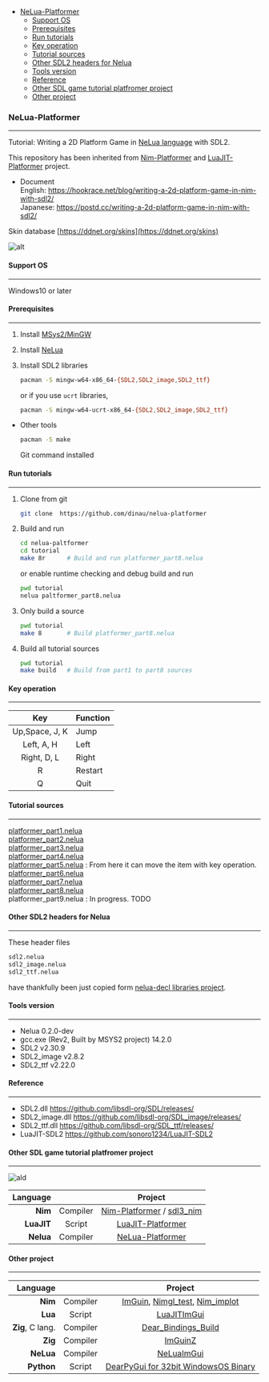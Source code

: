 <!-- START doctoc generated TOC please keep comment here to allow auto update -->
<!-- DON'T EDIT THIS SECTION, INSTEAD RE-RUN doctoc TO UPDATE -->

- [NeLua-Platformer](#nelua-platformer)
  - [Support OS](#support-os)
  - [Prerequisites](#prerequisites)
  - [Run tutorials](#run-tutorials)
  - [Key operation](#key-operation)
  - [Tutorial sources](#tutorial-sources)
  - [Other SDL2 headers for Nelua](#other-sdl2-headers-for-nelua)
  - [Tools version](#tools-version)
  - [Reference](#reference)
  - [Other SDL game tutorial platfromer project](#other-sdl-game-tutorial-platfromer-project)
  - [Other project](#other-project)

<!-- END doctoc generated TOC please keep comment here to allow auto update -->

### NeLua-Platformer

---

Tutorial: Writing a 2D Platform Game in [NeLua language](https://github.com/edubart/nelua-lang) with SDL2.

This repository has been inherited from
[Nim-Platformer](https://github.com/def-/nim-platformer) and [LuaJIT-Platformer](https://github.com/dinau/luajit-platformer) project.
   - Document  
   English:  https://hookrace.net/blog/writing-a-2d-platform-game-in-nim-with-sdl2/  
   Japanese: https://postd.cc/writing-a-2d-platform-game-in-nim-with-sdl2/  

Skin database [https://ddnet.org/skins](https://ddnet.org/skins)

![alt](https://github.com/dinau/nelua-platformer/raw/main/img/platformer-nelua-sdl2.gif)

#### Support OS

---

Windows10 or later


#### Prerequisites

---

1. Install [MSys2/MinGW](https://www.msys2.org/) 
1. Install [NeLua](https://nelua.io/installing/)
1. Install SDL2 libraries

   ```sh
   pacman -S mingw-w64-x86_64-{SDL2,SDL2_image,SDL2_ttf}
   ```

   or if you use `ucrt` libraries,

   ```sh
   pacman -S mingw-w64-ucrt-x86_64-{SDL2,SDL2_image,SDL2_ttf}
   ```

- Other tools

   ```sh
   pacman -S make
   ```

   Git command installed

#### Run tutorials

---

1. Clone from git

   ```sh
   git clone  https://github.com/dinau/nelua-platformer
   ```

1. Build and run

   ```sh
   cd nelua-paltformer
   cd tutorial
   make 8r      # Build and run platformer_part8.nelua
   ```

   or  enable runtime checking and debug build and run

   ```sh
   pwd tutorial
   nelua paltformer_part8.nelua  
   ```

1. Only build a source
   ```sh
   pwd tutorial
   make 8       # Build platformer_part8.nelua
   ```
1. Build all tutorial sources

   ```sh
   pwd tutorial
   make build   # Build from part1 to part8 sources
   ```

#### Key operation

---

| Key            | Function |
| :---:          | :---     |
| Up,Space, J, K | Jump     |
| Left, A, H     | Left     |
| Right, D, L    | Right    |
| R              | Restart  |
| Q              | Quit     |

#### Tutorial sources  

---

[platformer_part1.nelua](tutorial/platformer_part1.nelua)  
[platformer_part2.nelua](tutorial/platformer_part2.nelua)  
[platformer_part3.nelua](tutorial/platformer_part3.nelua)  
[platformer_part4.nelua](tutorial/platformer_part4.nelua)  
[platformer_part5.nelua](tutorial/platformer_part5.nelua) : From here it can move the item with key operation.  
[platformer_part6.nelua](tutorial/platformer_part6.nelua)  
[platformer_part7.nelua](tutorial/platformer_part7.nelua)  
[platformer_part8.nelua](tutorial/platformer_part8.nelua)  
platformer_part9.nelua : In progress. TODO  

#### Other SDL2 headers for Nelua

---

These header files

```sh
sdl2.nelua  
sdl2_image.nelua  
sdl2_ttf.nelua   
```

have thankfully been just copied form [nelua-decl libraries project](https://github.com/edubart/nelua-decl).


#### Tools version

---
- Nelua 0.2.0-dev
- gcc.exe (Rev2, Built by MSYS2 project) 14.2.0
- SDL2 v2.30.9
- SDL2_image v2.8.2
- SDL2_ttf v2.22.0

#### Reference

---

- SDL2.dll  https://github.com/libsdl-org/SDL/releases/
- SDL2_image.dll  https://github.com/libsdl-org/SDL_image/releases/
- SDL2_ttf.dll  https://github.com/libsdl-org/SDL_ttf/releases/
- LuaJIT-SDL2  https://github.com/sonoro1234/LuaJIT-SDL2


#### Other SDL game tutorial platfromer project

---

![ald](https://github.com/dinau/luajit-platformer/raw/main/img/platformer-luajit-sdl2.gif)

| Language             |          | Project                                                            |
| -------------------: | :---:    | :----------------------------------------------------------------: |
| **Nim**              | Compiler | [Nim-Platformer](https://github.com/dinau/nim-platformer) / [sdl3_nim](https://github.com/dinau/sdl3_nim)         |
| **LuaJIT**           | Script   | [LuaJIT-Platformer](https://github.com/dinau/luajit-platformer)    |
| **Nelua**            | Compiler | [NeLua-Platformer](https://github.com/dinau/nelua-platformer)      |

#### Other project

---

| Language             |          | Project                                                                                                                                         |
| -------------------: | :---:    | :----------------------------------------------------------------:                                                                              |
| **Nim**              | Compiler | [ImGuin](https://github.com/dinau/imguin), [Nimgl_test](https://github.com/dinau/nimgl_test), [Nim_implot](https://github.com/dinau/nim_implot) |
| **Lua**              | Script   | [LuaJITImGui](https://github.com/dinau/luajitImGui)                                                                                             |
| **Zig**, C lang.     | Compiler | [Dear_Bindings_Build](https://github.com/dinau/dear_bindings_build)                                                                             |
| **Zig**              | Compiler | [ImGuinZ](https://github.com/dinau/imguinz)                                                                                                     |
| **NeLua**            | Compiler | [NeLuaImGui](https://github.com/dinau/neluaImGui)                                                                                               |
| **Python**           | Script   | [DearPyGui for 32bit WindowsOS Binary](https://github.com/dinau/DearPyGui32/tree/win32)                                                         |
